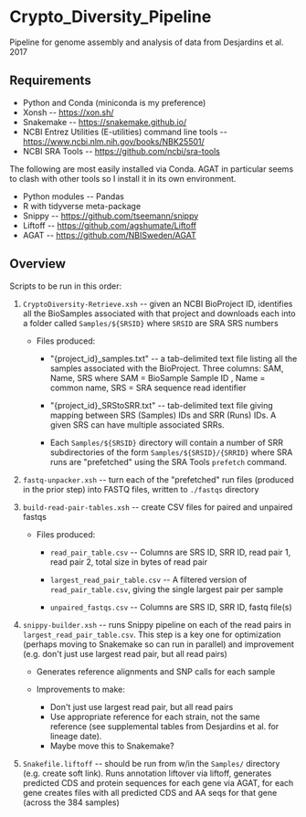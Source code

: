 # Crypto_Diversity_Pipeline

Pipeline for genome assembly and analysis of data from Desjardins et al. 2017


## Requirements

* Python and Conda (miniconda is my preference)
* Xonsh -- https://xon.sh/
* Snakemake -- https://snakemake.github.io/
* NCBI Entrez Utilities (E-utilities) command line tools -- https://www.ncbi.nlm.nih.gov/books/NBK25501/
* NCBI SRA Tools -- https://github.com/ncbi/sra-tools


The following are most easily installed via Conda. AGAT in particular seems to clash with other tools so I install it in its own environment.

* Python modules -- Pandas
* R with tidyverse meta-package
* Snippy -- https://github.com/tseemann/snippy
* Liftoff -- https://github.com/agshumate/Liftoff
* AGAT -- https://github.com/NBISweden/AGAT
  


## Overview

Scripts to be run in this order:

1. `CryptoDiversity-Retrieve.xsh` -- given an NCBI BioProject ID, identifies all the BioSamples associated with that project and downloads each into a folder called `Samples/${SRSID}` where `SRSID` are SRA SRS numbers
  
    * Files produced:
      
      * "{project_id}_samples.txt" -- a tab-delimited text file listing all the samples associated with the BioProject.  Three columns: SAM, Name, SRS  where SAM = BioSample Sample ID , Name = common name, SRS = SRA sequence read identifier
      
      * "{project_id}_SRStoSRR.txt" -- tab-delimited text file giving mapping between SRS (Samples) IDs and SRR (Runs) IDs. A given SRS can have multiple associated SRRs. 
      
      * Each `Samples/${SRSID}` directory will contain a number of SRR subdirectories of the form `Samples/${SRSID}/{SRRID}` where SRA runs are "prefetched" using the SRA Tools `prefetch` command.


2. `fastq-unpacker.xsh` -- turn each of the "prefetched" run files (produced in the prior step) into FASTQ files, written to `./fastqs` directory

3. `build-read-pair-tables.xsh` -- create CSV files for paired and unpaired fastqs
   * Files produced:
  
     * `read_pair_table.csv` -- Columns are SRS ID, SRR ID, read pair 1, read pair 2, total size in bytes of read pair

     * `largest_read_pair_table.csv` -- A filtered version of `read_pair_table.csv`, giving the single largest pair per sample
  
     * `unpaired_fastqs.csv` -- Columns are SRS ID, SRR ID, fastq file(s)


4. `snippy-builder.xsh` -- runs Snippy pipeline on each of the read pairs in `largest_read_pair_table.csv`.  This step is a key one for optimization (perhaps moving to Snakemake so can run in parallel) and improvement (e.g. don't just use largest read pair, but all read pairs)
    
    * Generates reference alignments and SNP calls for each sample

    * Improvements to make: 
      * Don't just use largest read pair, but all read pairs
      * Use appropriate reference for each strain, not the same reference (see supplemental tables from Desjardins et al. for lineage date).
      * Maybe move this to Snakemake?


5. `Snakefile.liftoff` -- should be run from w/in the `Samples/` directory (e.g. create soft link).  Runs annotation liftover via liftoff, generates predicted CDS and protein sequences for each gene via AGAT, for each gene creates files with all predicted CDS and AA seqs for that gene (across the 384 samples)